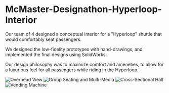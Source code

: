 # McMaster-Designathon-Hyperloop-Interior
Our team of 4 designed a conceptual interior for a "Hyperloop" shuttle that would comfortably seat passengers.

We designed the low-fidelity prototypes with hand-drawings, and implemented the final designs using SolidWorks.

Our design philosophy was to maximize comfort and ameneties, to allow for a luxurious feel for all passengers while riding in the Hyperloop.



![Overhead View](https://user-images.githubusercontent.com/70914858/232307822-3e19a208-7419-41ac-b2ec-854414840bd9.JPG)
![Group Seating and Multi-Media](https://user-images.githubusercontent.com/70914858/232307840-2b3a5411-6ac2-4b7d-9d10-a1c54e45b423.JPG)
![Cross-Sectional Half](https://user-images.githubusercontent.com/70914858/232307843-d650be6d-ad81-404b-8f5f-c0d27aa03516.JPG)
![Vending Machine](https://user-images.githubusercontent.com/70914858/232307879-4ec85761-daa6-4fba-aea5-33a2b9899568.JPG)
